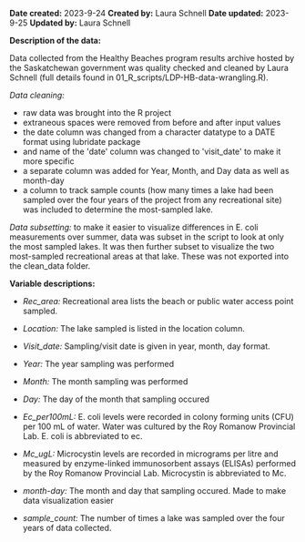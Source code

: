 **Date created:** 2023-9-24
**Created by:** Laura Schnell
**Date updated:** 2023-9-25
**Updated by:** Laura Schnell

**Description of the data:**

Data collected from the Healthy Beaches program results archive hosted by the Saskatchewan government was quality checked and cleaned by Laura Schnell (full details found in 01_R_scripts/LDP-HB-data-wrangling.R). 

*Data cleaning:* 

* raw data was brought into the R project
* extraneous spaces were removed from before and after input values
* the date column was changed from a character datatype to a DATE format using lubridate package
* and name of the 'date' column was changed to 'visit_date' to make it more specific
* a separate column was added for Year, Month, and Day data as well as month-day
* a column to track sample counts (how many times a lake had been sampled over the four years of the project from any recreational site) was included to determine the most-sampled lake. 

*Data subsetting:* to make it easier to visualize differences in E. coli measurements over summer, data was subset in the script to look at only the most sampled lakes. It was then further subset to visualize the two most-sampled recreational areas at that lake. These was not exported into the clean_data folder. 

**Variable descriptions:**

   * *Rec_area:* Recreational area lists the beach or public water access point sampled.

   * *Location:* The lake sampled is listed in the location column.

   * *Visit_date:* Sampling/visit date is given in year, month, day format.
     
   * *Year:* The year sampling was performed
     
   * *Month:* The month sampling was performed
     
   * *Day:* The day of the month that sampling occured
     
   * *Ec_per100mL:* E. coli levels were recorded in colony forming units (CFU) per 100 mL of water. Water was cultured by the Roy Romanow Provincial Lab. E. coli is abbreviated to ec.

  *  *Mc_ugL:* Microcystin levels are recorded in micrograms per litre and measured by enzyme-linked immunosorbent assays (ELISAs) performed by the Roy Romanow Provincial Lab. Microcystin is abbreviated to Mc.
    
  *  *month-day:* The month and day that sampling occured. Made to make data visualization easier
    
  *  *sample_count:* The number of times a lake was sampled over the four years of data collected. 

